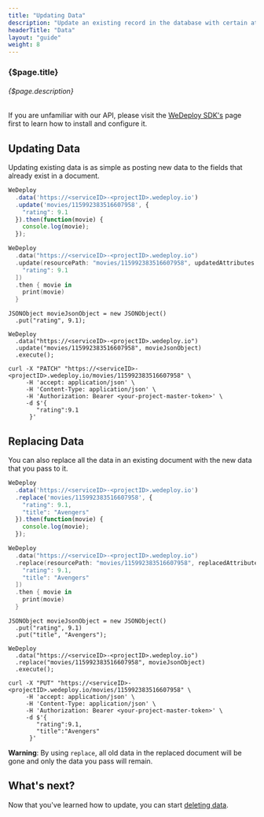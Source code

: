 ```yaml
---
title: "Updating Data"
description: "Update an existing record in the database with certain attributes."
headerTitle: "Data"
layout: "guide"
weight: 8
---
```


### {$page.title}

###### {$page.description}

<aside>

If you are unfamiliar with our API, please visit the [WeDeploy SDK's](/docs/configure/wedeploy-sdks/) page first to learn how to install and configure it.

</aside>

<article id="1">

## Updating Data

Updating existing data is as simple as posting new data to the fields that already exist in a document.

```javascript
WeDeploy
  .data('https://<serviceID>-<projectID>.wedeploy.io')
  .update('movies/115992383516607958', {
    "rating": 9.1
  }).then(function(movie) {
    console.log(movie);
  });
```
```swift
WeDeploy
  .data("https://<serviceID>-<projectID>.wedeploy.io")
  .update(resourcePath: "movies/115992383516607958", updatedAttributes: [
    "rating": 9.1
  ])
  .then { movie in
    print(movie)
  }
```
```text/x-java
JSONObject movieJsonObject = new JSONObject()
  .put("rating", 9.1);

WeDeploy
  .data("https://<serviceID>-<projectID>.wedeploy.io")
  .update("movies/115992383516607958", movieJsonObject)
  .execute();
```
```text/x-sh
curl -X "PATCH" "https://<serviceID>-<projectID>.wedeploy.io/movies/115992383516607958" \
     -H 'accept: application/json' \
     -H 'Content-Type: application/json' \
     -H 'Authorization: Bearer <your-project-master-token>' \
     -d $'{
        "rating":9.1
      }'
```


</article>

<article id="2">

## Replacing Data

You can also replace all the data in an existing document with the new data that you pass to it.

```javascript
WeDeploy
  .data('https://<serviceID>-<projectID>.wedeploy.io')
  .replace('movies/115992383516607958', {
    "rating": 9.1,
    "title": "Avengers"
  }).then(function(movie) {
    console.log(movie);
  });
```
```swift
WeDeploy
  .data("https://<serviceID>-<projectID>.wedeploy.io")
  .replace(resourcePath: "movies/115992383516607958", replacedAttributes: [
    "rating": 9.1,
    "title": "Avengers"
  ])
  .then { movie in
    print(movie)
  }
```
```text/x-java
JSONObject movieJsonObject = new JSONObject()
  .put("rating", 9.1)
  .put("title", "Avengers");

WeDeploy
  .data("https://<serviceID>-<projectID>.wedeploy.io")
  .replace("movies/115992383516607958", movieJsonObject)
  .execute();
```
```text/x-sh
curl -X "PUT" "https://<serviceID>-<projectID>.wedeploy.io/movies/115992383516607958" \
     -H 'accept: application/json' \
     -H 'Content-Type: application/json' \
     -H 'Authorization: Bearer <your-project-master-token>' \
     -d $'{
        "rating":9.1,
        "title":"Avengers"
      }'
```

**Warning**: By using `replace`, all old data in the replaced document will be gone and only the data you pass will remain.

</article>

## What's next?

Now that you've learned how to update, you can start [deleting data](/docs/data/deleting-data/).
